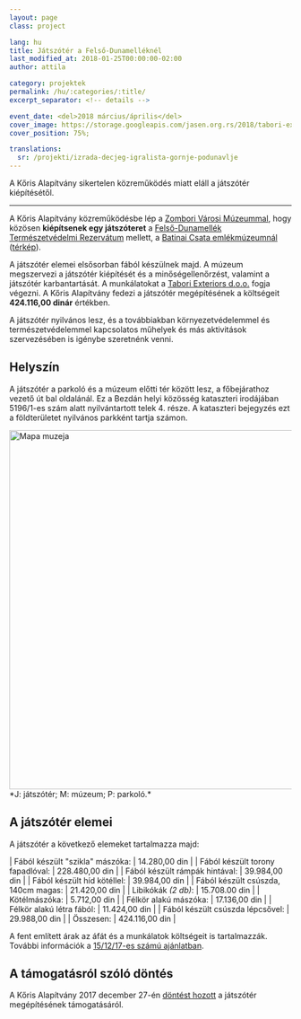 ```yaml
---
layout: page
class: project

lang: hu
title: Játszótér a Felső-Dunamelléknél
last_modified_at: 2018-01-25T00:00:00-02:00
author: attila

category: projektek
permalink: /hu/:categories/:title/
excerpt_separator: <!-- details -->

event_date: <del>2018 március/április</del>
cover_image: https://storage.googleapis.com/jasen.org.rs/2018/tabori-exteriors-playground.jpg
cover_position: 75%;

translations:
  sr: /projekti/izrada-decjeg-igralista-gornje-podunavlje
---
```

A Kőris Alapítvány sikertelen közreműködés miatt eláll a játszótér
kiépítésétől.

<!-- details -->

---

A Kőris Alapítvány közreműködésbe lép a [Zombori Városi Múzeummal], hogy közösen
**kiépítsenek egy játszóteret** a [Felső-Dunamellék Természetvédelmi Rezervátum]
mellett, a [Batinai Csata emlékmúzeumnál] ([térkép]).

A játszótér elemei elsősorban fából készülnek majd. A múzeum megszervezi a
játszótér kiépítését és a minőségellenőrzést, valamint a játszótér
karbantartását. A munkálatokat a [Tabori Exteriors d.o.o.] fogja végezni. A
Kőris Alapítvány fedezi a játszótér megépítésének a költségeit **424.116,00
dinár** értékben.

[Zombori Városi Múzeummal]: http://gms.rs
[Felső-Dunamellék Természetvédelmi Rezervátum]: https://hu.wikipedia.org/wiki/Felső-Dunamellék_Természetvédelmi_Rezervátum
[Batinai Csata emlékmúzeumnál]: https://sr.wikipedia.org/sr-el/Memorijalni_kompleks_Batinska_bitka
[térkép]: https://goo.gl/maps/18hj8bEdz422
[Tabori Exteriors d.o.o.]: http://www.tabori-drvo.com

A játszótér nyilvános lesz, és a továbbiakban környezetvédelemmel és
természetvédelemmel kapcsolatos műhelyek és más aktivitások szervezésében is
igénybe szeretnénk venni.

## Helyszín

A játszótér a parkoló és a múzeum előtti tér között lesz, a főbejárathoz vezető
út bal oldalánál. Ez a Bezdán helyi közösség kataszteri irodájában 5196/1-es
szám alatt nyilvántartott telek 4. része. A kataszteri bejegyzés ezt a
földterületet nyilvános parkként tartja számon.

<div class="mdl-typography--text-center">
  <img alt="Mapa muzeja" class="mdl-shadow--2dp staticmap" src="https://maps.googleapis.com/maps/api/staticmap?zoom=17&size=640x280&scale=2&maptype=hybrid&markers=color:green|label:J|45.850479,18.860708&markers=color:red|label:M|45.850602,18.861131&markers=color:blue|label:P|45.849931,18.861064&language=hu&key={{ site.data.apis.google_cloud_api_key }}" style="width: 640px;">
  <div markdown="1">
  *J: játszótér; M: múzeum; P: parkoló.*
  </div>
</div>

## A játszótér elemei

A játszótér a következő elemeket tartalmazza majd:

<div class="pricelist" markdown="1">

| Fából készült "szikla" mászóka:     |  14.280,00 din |
| Fából készült torony fapadlóval:    | 228.480,00 din |
| Fából készült rámpák hintával:      |  39.984,00 din |
| Fából készült híd kötéllel:         |  39.984,00 din |
| Fából készült csúszda, 140cm magas: |  21.420,00 din |
| Libikókák *(2 db)*:                 |  15.708.00 din |
| Kötélmászóka:                       |   5.712,00 din |
| Félkör alakú mászóka:               |  17.136,00 din |
| Félkör alakú létra fából:           |  11.424,00 din |
| Fából készült csúszda lépcsővel:    |  29.988,00 din |
| Összesen:                           | 424.116,00 din |

</div>

A fent említett árak az áfát és a munkálatok költségeit is tartalmazzák.
További információk a [15/12/17-es számú ajánlatban].

[15/12/17-es számú ajánlatban]: /docs/tabori-exteriors-doo-ponuda-15-12-17.pdf

## A támogatásról szóló döntés

A Kőris Alapítvány 2017 december 27-én [döntést hozott] a játszótér
megépítésének támogatásáról.

[döntést hozott]: /docs/odluka-o-finansiranju-decijeg-igralista-gornje-podunavlje.pdf
